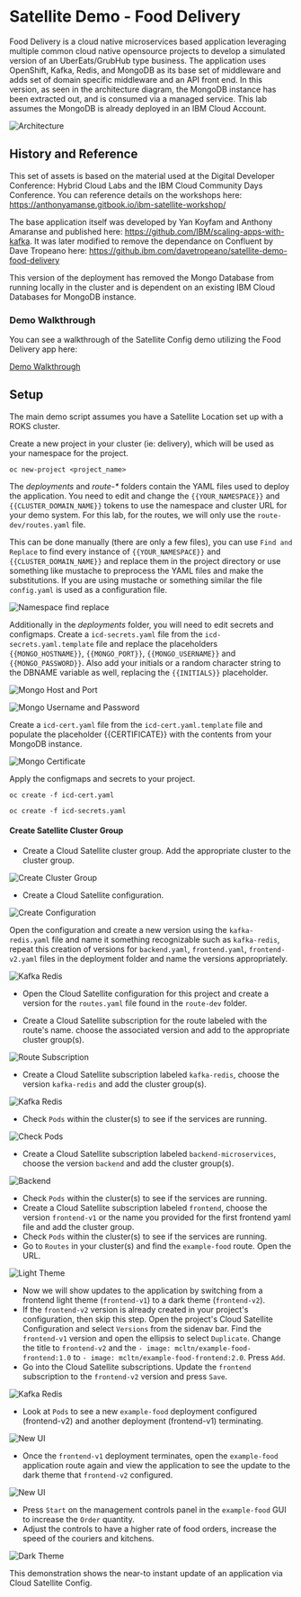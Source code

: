 # Satellite Demo - Food Delivery

Food Delivery is a cloud native microservices based application leveraging multiple common cloud native opensource projects to develop a simulated version of an UberEats/GrubHub type business. The application uses OpenShift, Kafka, Redis, and MongoDB as its base set of middleware and adds set of domain specific middleware and an API front end. In this version, as seen in the architecture diagram, the MongoDB instance has been extracted out, and is consumed via a managed service. This lab assumes the MongoDB is already deployed in an IBM Cloud Account.

![Architecture](docs/images/satellite_architecture.png)

## History and Reference

This set of assets is based on the material used at the Digital Developer Conference: Hybrid Cloud Labs and the IBM Cloud Community Days Conference. You can reference details on the workshops here: https://anthonyamanse.gitbook.io/ibm-satellite-workshop/

The base application itself was developed by Yan Koyfam and Anthony Amaranse and published here: https://github.com/IBM/scaling-apps-with-kafka. It was later modified to remove the dependance on Confluent by Dave Tropeano here: https://github.ibm.com/davetropeano/satellite-demo-food-delivery

This version of the deployment has removed the Mongo Database from running locally in the cluster and is dependent on an existing IBM Cloud Databases for MongoDB instance. 

### Demo Walkthrough

You can see a walkthrough of the Satellite Config demo utilizing the Food Delivery app here: 

[Demo Walkthrough](https://ibm.box.com/s/gmp2tr21r9xszbg3t592fg8ypg43879o)

## Setup

The main demo script assumes you have a Satellite Location set up with a ROKS cluster.

Create a new project in your cluster (ie: delivery), which will be used as your namespace for the project.

`oc new-project <project_name>`

The _deployments_ and _route-*_ folders contain the YAML files used to deploy the application. You need to edit and change the `{{YOUR_NAMESPACE}}` and `{{CLUSTER_DOMAIN_NAME}}` tokens to use the namespace and cluster URL for your demo system. For this lab, for the routes, we will only use the `route-dev/routes.yaml` file.

This can be done manually (there are only a few files), you can use `Find and Replace` to find every instance of `{{YOUR_NAMESPACE}}` and `{{CLUSTER_DOMAIN_NAME}}` and replace them in the project directory or use something like mustache to preprocess the YAML files and make the substitutions. If you are using mustache or something similar the file `config.yaml` is used as a configuration file.

![Namespace find replace](docs/images/select_all_namespace_change.png)

Additionally in the _deployments_ folder, you will need to edit secrets and configmaps. Create a `icd-secrets.yaml` file from the `icd-secrets.yaml.template` file and replace the placeholders `{{MONGO_HOSTNAME}}`, `{{MONGO_PORT}}`, `{{MONGO_USERNAME}}` and `{{MONGO_PASSWORD}}`. Also add your initials or a random character string to the DBNAME variable as well, replacing the `{{INITIALS}}` placeholder.

![Mongo Host and Port](docs/images/mongo-host-port.png)

![Mongo Username and Password](docs/images/mongo-credentials.png)

Create a `icd-cert.yaml` file from the `icd-cert.yaml.template` file and populate the placeholder {{CERTIFICATE}} with the contents from your MongoDB instance.

![Mongo Certificate](docs/images/mongo-certificate.png)

Apply the configmaps and secrets to your project.

`oc create -f icd-cert.yaml`

`oc create -f icd-secrets.yaml`

#### Create Satellite Cluster Group

- Create a Cloud Satellite cluster group. Add the appropriate cluster to the cluster group.

![Create Cluster Group](docs/images/create_cluster_group.png)

- Create a Cloud Satellite configuration.

![Create Configuration](docs/images/create_configuration.png)

Open the configuration and create a new version using the `kafka-redis.yaml` file and name it something recognizable such as `kafka-redis`, repeat this creation of versions for `backend.yaml`, `frontend.yaml`, `frontend-v2.yaml` files in the deployment folder and name the versions appropriately.

![Kafka Redis](docs/images/create-kafka-redis.png)

- Open the Cloud Satellite configuration for this project and create a version for the `routes.yaml` file found in the `route-dev` folder.

- Create a Cloud Satellite subscription for the route labeled with the route's name. choose the associated version and add to the appropriate cluster group(s).

![Route Subscription](docs/images/route_subscription.png)

- Create a Cloud Satellite subscription labeled `kafka-redis`, choose the version  `kafka-redis` and add the cluster group(s).

![Kafka Redis](docs/images/create_kmr_subscription.png)

- Check `Pods` within the cluster(s) to see if the services are running.

![Check Pods](docs/images/check_pods_kmr.png)

- Create a Cloud Satellite subscription labeled `backend-microservices`, choose the version `backend` and add the cluster group(s).

![Backend](docs/images/backend_subscription.png)

- Check `Pods` within the cluster(s) to see if the services are running.
- Create a Cloud Satellite subscription labeled `frontend`, choose the version `frontend-v1` or the name you provided for the first frontend yaml file and add the cluster group.
- Check `Pods` within the cluster(s) to see if the services are running.
- Go to `Routes` in your cluster(s) and find the `example-food` route. Open the URL.

![Light Theme](docs/images/light_theme.png)

- Now we will show updates to the application by switching from a frontend light theme (`frontend-v1`) to a dark theme (`frontend-v2`).
- If the `frontend-v2` version is already created in your project's configuration, then skip this step. Open the project's Cloud Satellite Configuration and select `Versions` from the sidenav bar. Find the `frontend-v1` version and open the ellipsis to select `Duplicate`. Change the title to `frontend-v2` and the `- image: mcltn/example-food-frontend:1.0` to `- image: mcltn/example-food-frontend:2.0`. Press `Add`.
- Go into the Cloud Satellite subscriptions. Update the `frontend` subscription to the `frontend-v2` version and press `Save`. 

![Kafka Redis](docs/images/edit_subscription.png)

- Look at `Pods` to see a new `example-food` deployment configured (frontend-v2) and another deployment (frontend-v1) terminating. 

![New UI](docs/images/new_configured_ui.png)

- Once the `frontend-v1` deployment terminates, open the `example-food` application route again and view the application to see the update to the dark theme that `frontend-v2` configured. 

![New UI](docs/images/create_subscription_prod_v2.png)

- Press `Start` on the management controls panel in the `example-food` GUI to increase the `Order` quantity.
- Adjust the controls to have a higher rate of food orders, increase the speed of the couriers and kitchens.

![Dark Theme](docs/images/dark_theme.png)

This demonstration shows the near-to instant update of an application via Cloud Satellite Config.
